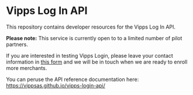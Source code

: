 # Vipps Log In API
This repository contains developer resources for the Vipps Log In API.

**Please note:** This service is currently open to to a limited number of pilot partners.   

If you are interested in testing Vipps Login, please leave your contact information in [this form](https://forms.office.com/Pages/ResponsePage.aspx?id=XcJbgGSO1k6NJDiDyQaMWtqJyyvQCd9MjpDSQL0xr8JUOUk5TlJJQTRaM1JRVVpCRFY3QlUyTVNPNy4u)
and we will be in touch when we are ready to enroll more merchants.

You can peruse the API reference documentation here: https://vippsas.github.io/vipps-login-api/
